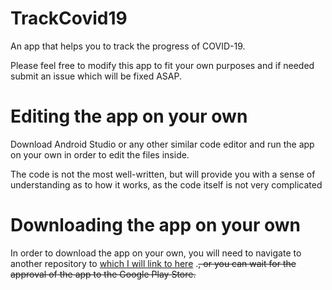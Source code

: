 # TrackCovid19
An app that helps you to track the progress of COVID-19. 

Please feel free to modify this app to fit your own purposes and if needed submit an issue which will be fixed ASAP.

# Editing the app on your own

Download Android Studio or any other similar code editor and run the app on your own in order to edit the files inside.

The code is not the most well-written, but will provide you with a sense of understanding as to how it works, as the code itself is not very complicated

# Downloading the app on your own

In order to download the app on your own, you will need to navigate to another repository to [which I will link to here](https://github.com/souravp712/TrackCovid19APK) .~~, or you can wait for the approval of the app to the Google Play Store.~~
